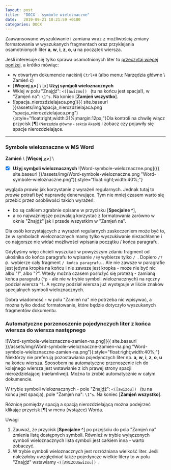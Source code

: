 ```yaml
---
layout: post
title:  "DOCX - symbole wieloznaczne"
date:   2019-09-21 10:21:59 +0100
categories: DOCX
---
```


Zaawansowane wyszukiwanie i zamiana wraz z możliwością zmiany formatowania w wyszukanych fragmentach oraz przyklejania osamotnionych liter **a**, **w**, **i**, **z**, **o**, **u**  na początek wiersza.

Jeśli interesuje cię tylko sprawa osamotnionych liter to [przeczytaj więcej poniżej](#automatyczne-porzenoszenie-pojedynczych-liter-z-końca-wiersza-do-wiersza-następnego), a krótko mówiąc:
* w otwartym dokumencie naciśnij `Ctrl+H` (albo menu: Narzędzia główne \ Zamień c)
* [**Więcej <u>></u>>**] \ [x] **Użyj sym<u>b</u>oli wieloznacznych** 
* Wklej w polu "Znaj<u>d</u>ź": `<([awizou]) `  (tu na końcu jest spacja!), w "Zam<u>i</u>eń na": `\1^s`. Na koniec [**Zam<u>i</u>eń wszystko**].
* ![spacja_nierozdzielajaca.png]({{ site.baseurl }}/assets/img/spacja_nierozdzielajaca.png "spacja_nierozdzielajaca.png"){:style="float:right;width:31%;margin:12px;"}Dla kontroli na chwilę włącz przycisk [**¶**] <small>(Narzędzia główne - sekcja Akapit)</small> i zobacz czy pojawiły się spacje nierozdzielające.


- - - - -

### Symbole wieloznaczne w MS Word

**Zamień** \ [**Więcej <u>></u>>**] \
* [x] **Użyj sym<u>b</u>oli wieloznacznych**   ![Word-symbole-wieloznaczne.png]({{ site.baseurl }}/assets/img/Word-symbole-wieloznaczne.png "Word-symbole-wieloznaczne.png"){:style="float:right;width:40%;"}

wygląda _prawie_ jak korzystanie z wyrażeń regularnych. Jednak tutaj to _prawie_ potrafi być naprawdę denerwujące. Tym nie mniej czasem warto się przebić przez osobliwości takich wyrażeń:

* bo są całkiem zgrabnie opisane w przycisku [**Specjalne ^**],
* a co najważniejsze pozwalają korzystać z formatowania zarówno w oknie "Znaj<u>d</u>ź" jak i przede wszystkim w "Zam<u>i</u>eń na".

Dla osób korzystających z wyrażeń regularnych zaskoczeniem może być to, że w symbolach wieloznacznych mamy tylko wyszukiwanie niezachłanne i co najgorsze nie widać możliwości wpisania początku / końca paragrafu.

Gdybyśmy więc chcieli wyszukać w powyższym zdaniu fragment od ukośnika do końca paragrafu to wpisanie `/?@` wybierze tylko `/ `. Dopiero `/?@.` wybierze cały fragment `/ końca paragrafu.`. Ale nie zawsze w paragrafie jest jedyna kropka na końcu i nie zawsze jest kropka - może nie być nic albo "!", albo "?". Wtedy można czasem posłużyć się protezą - zamianą końca paragrafu (`^p` - ale nie w trybie symboli wieloznacznych) na ręczny podział wiersza `^l`. A ręczny podział wiersza już występuje w liście znaków specjalnych symboli wieloznacznych.

Dobra wiadomość - w polu "Zamień na" nie potrzeba nic wpisywać, a można tylko dodać formatowanie, które będzie dotyczyło wyszukanych fragmentów dokumentu.

### Automatyczne porzenoszenie pojedynczych liter z końca wiersza do wiersza następnego

![Word-symbole-wieloznaczne-zamien-na.png]({{ site.baseurl }}/assets/img/Word-symbole-wieloznaczne-zamien-na.png "Word-symbole-wieloznaczne-zamien-na.png"){:style="float:right;width:40%;"}
Niektórzy nie preferują pozostawiania pojedynczych liter np. **a**, **w**, **i**, **z**, **o**, **u** na końcu wiersza. Sposobem na automatyczne przenoszenie ich do kolejnego wiersza jest wstawianie z ich prawej strony spacji nierozdzielającej (niełamliwej). Można to zrobić automatycznie w całym dokumencie.

W trybie symboli wieloznacznych - pole "Znaj<u>d</u>ź": `<([awizou]) `  (tu na końcu jest spacja), pole "Zam<u>i</u>eń na": `\1^s`. Na koniec [**Zam<u>i</u>eń wszystko**].

Różnicę pomiędzy spacją a spacją nierozdzielającą można podejrzeć klikając przycisk [**¶**] w menu (wstążce) Worda.

Uwagi
1. Zauważ, że przycisk [**Specjalne ^**] po przejściu do pola "Zam<u>i</u>eń na" zmienia listę dostępnych symboli. Również w trybie wyłączonych symboli wieloznacznych lista symboli jest całkiem inna - warto zobaczyć.
2. W trybie symboli wieloznacznych jest rozróżniana wielkość liter. Jeśli należałoby uwzględniać także pojedyncze wielkie litery to w polu "Znaj<u>d</u>ź" wstawiamy `<([AWIZOUawizou]) `. 
